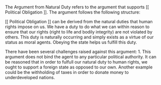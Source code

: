 The Argument from Natural Duty refers to the argument that supports [[ Political Obligation ]]. The argument follows the following structure:

[[ Political Obligation ]] can be derived from the natural duties that human rights impose on us. We have a duty to do what we can within reason to ensure that our rights (right to life and bodily integrity) are not violated by others. This duty is naturally occurring and simply exists as a virtue of our status as moral agents. Obeying the state helps us fulfill this duty. 

There have been several challenges raised against this argument:
	1. This argument does not bind the agent to any particular political authority. It can be reasoned that in order to fulfull our natural duty to human rights, we ought to support a foreign state as opposed to our own. Another example could be the withholding of taxes in order to donate money to underdeveloped nations. 